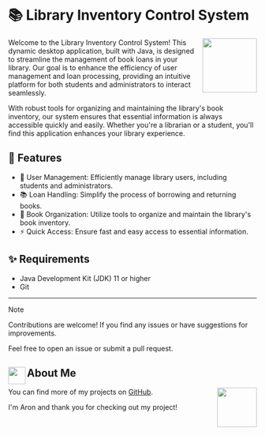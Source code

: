 # 📚 Library Inventory Control System

<img src="https://media.tenor.com/o_E6C9Jez2YAAAAi/chest-minecraft.gif" align = "right" width="110">

Welcome to the Library Inventory Control System! This dynamic desktop application, built with Java, is designed to streamline the management of book loans in your library. Our goal is to enhance the efficiency of user management and loan processing, providing an intuitive platform for both students and administrators to interact seamlessly.

With robust tools for organizing and maintaining the library's book inventory, our system ensures that essential information is always accessible quickly and easily. Whether you're a librarian or a student, you'll find this application enhances your library experience. 

## 🚀 Features
- 👥 User Management: Efficiently manage library users, including students and administrators.
- 📚 Loan Handling: Simplify the process of borrowing and returning books.
- 📖 Book Organization: Utilize tools to organize and maintain the library's book inventory.
- ⚡ Quick Access: Ensure fast and easy access to essential information.

## ✨ Requirements

- Java Development Kit (JDK) 11 or higher
- Git

<hr>

> [!NOTE]
> Contributions are welcome! If you find any issues or have suggestions for improvements.
>
> Feel free to open an issue or submit a pull request.

## <img src="https://i.pinimg.com/originals/9d/d1/a0/9dd1a0c90caa865e3718947e2b91d35e.gif" width="35" align="left">About Me

You can find more of my projects on [GitHub](https://github.com/AronSoto).
<img src="https://media.tenor.com/xUsAhkVbgrQAAAAi/minecraft-bee.gif" align = "right" width="80">

I'm Aron and thank you for checking out my project!


